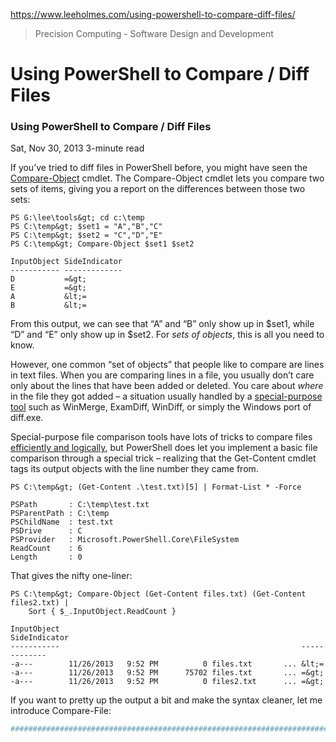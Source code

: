 https://www.leeholmes.com/using-powershell-to-compare-diff-files/

> Precision Computing - Software Design and Development

# Using PowerShell to Compare / Diff Files
### Using PowerShell to Compare / Diff Files

Sat, Nov 30, 2013 3-minute read

If you’ve tried to diff files in PowerShell before, you might have seen the [Compare-Object](http://technet.microsoft.com/en-us/library/hh849941.aspx) cmdlet. The Compare-Object cmdlet lets you compare two sets of items, giving you a report on the differences between those two sets:

```
PS G:\lee\tools&gt; cd c:\temp
PS C:\temp&gt; $set1 = "A","B","C"
PS C:\temp&gt; $set2 = "C","D","E"
PS C:\temp&gt; Compare-Object $set1 $set2

InputObject SideIndicator
----------- -------------
D           =&gt;
E           =&gt;
A           &lt;=
B           &lt;=
```

From this output, we can see that “A” and “B” only show up in $set1, while “D” and “E” only show up in $set2. For *sets of objects*, this is all you need to know.

However, one common “set of objects” that people like to compare are lines in text files. When you are comparing lines in a file, you usually don’t care only about the lines that have been added or deleted. You care about *where* in the file they got added – a situation usually handled by a [special-purpose tool](https://www.bing.com/search?q=windows+diff) such as WinMerge, ExamDiff, WinDiff, or simply the Windows port of diff.exe.

Special-purpose file comparison tools have lots of tricks to compare files [efficiently and logically](https://en.wikipedia.org/wiki/Diff#Algorithm), but PowerShell does let you implement a basic file comparison through a special trick – realizing that the Get-Content cmdlet tags its output objects with the line number they came from.

```
PS C:\temp&gt; (Get-Content .\test.txt)[5] | Format-List * -Force

PSPath       : C:\temp\test.txt
PSParentPath : C:\temp
PSChildName  : test.txt
PSDrive      : C
PSProvider   : Microsoft.PowerShell.Core\FileSystem
ReadCount    : 6
Length       : 0
```

That gives the nifty one-liner:

```
PS C:\temp&gt; Compare-Object (Get-Content files.txt) (Get-Content files2.txt) |
    Sort { $_.InputObject.ReadCount }

InputObject                                                      SideIndicator
-----------                                                      -------------
-a---        11/26/2013   9:52 PM          0 files.txt       ... &lt;=
-a---        11/26/2013   9:52 PM      75702 files.txt       ... =&gt;
-a---        11/26/2013   9:52 PM          0 files2.txt      ... =&gt;
```

If you want to pretty up the output a bit and make the syntax cleaner, let me introduce Compare-File:

```powershell
############################################################################## ## ## Compare-File ## ############################################################################## <# .SYNOPSIS Compares two files, displaying differences in a manner similar to traditional console-based diff utilities. #> param( ## The first file to compare $file1, ## The second file to compare $file2, ## The pattern (if any) to use as a filter for file ## differences $pattern = ".*" ) ## Get the content from each file $content1 = Get-Content $file1 $content2 = Get-Content $file2 ## Compare the two files. Get-Content annotates output objects with ## a 'ReadCount' property that represents the line number in the file ## that the text came from. $comparedLines = Compare-Object $content1 $content2 -IncludeEqual | Sort-Object { $_.InputObject.ReadCount } $lineNumber = 0 $comparedLines | foreach { ## Keep track of the current line number, using the line ## numbers in the "after" file for reference. if($_.SideIndicator -eq "==" -or $_.SideIndicator -eq "=>") { $lineNumber = $_.InputObject.ReadCount } ## If the text matches the pattern, output a custom object ## that displays text like this: ## ## Line Operation Text ## ---- --------- ---- ## 59 added New text added ## if($_.InputObject -match $pattern) { if($_.SideIndicator -ne "==") { if($_.SideIndicator -eq "=>") { $lineOperation = "added" } elseif($_.SideIndicator -eq "<=") { $lineOperation = "deleted" } [PSCustomObject] @{ Line = $lineNumber Operation =< span style="color: "> $lineOperation Text = $_.InputObject } } } }
```
